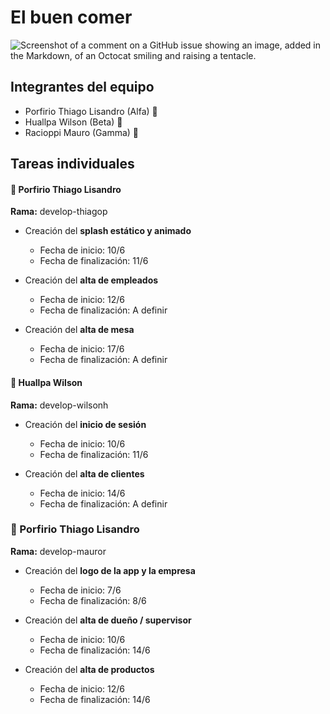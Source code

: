 # El buen comer

![Screenshot of a comment on a GitHub issue showing an image, added in the Markdown, of an Octocat smiling and raising a tentacle.](https://myoctocat.com/assets/images/base-octocat.svg)

## Integrantes del equipo
 - Porfirio Thiago Lisandro (Alfa) :santa:
 - Huallpa Wilson (Beta) :mage:
 - Racioppi Mauro (Gamma) :vampire:

## Tareas individuales

#### :santa: Porfirio Thiago Lisandro

**Rama:** develop-thiagop

 - Creación del **splash estático y animado**
    - Fecha de inicio: 10/6
    - Fecha de finalización: 11/6 
 
 - Creación del **alta de empleados**
    - Fecha de inicio: 12/6
    - Fecha de finalización: A definir
       
 - Creación del **alta de mesa**
    - Fecha de inicio: 17/6
    - Fecha de finalización: A definir
  

#### :mage: Huallpa Wilson

**Rama:** develop-wilsonh

 - Creación del **inicio de sesión**
    - Fecha de inicio: 10/6
    - Fecha de finalización: 11/6 
 
 - Creación del **alta de clientes**
    - Fecha de inicio: 14/6
    - Fecha de finalización: A definir 

### :vampire: Porfirio Thiago Lisandro

**Rama:** develop-mauror

 - Creación del **logo de la app y la empresa**
    - Fecha de inicio: 7/6
    - Fecha de finalización: 8/6 

 - Creación del **alta de dueño / supervisor**
    - Fecha de inicio: 10/6
    - Fecha de finalización: 14/6
      
 - Creación del **alta de productos**
    - Fecha de inicio: 12/6
    - Fecha de finalización: 14/6
